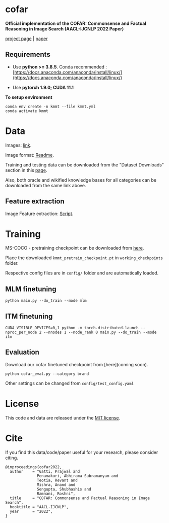 # cofar
**Official implementation of the COFAR: Commonsense and Factual Reasoning in Image Search (AACL-IJCNLP 2022 Paper)**

[project page](https://vl2g.github.io/projects/cofar/) | [paper](https://vl2g.github.io/)

## Requirements
* Use **python >= 3.8.5**. Conda recommended : [https://docs.anaconda.com/anaconda/install/linux/](https://docs.anaconda.com/anaconda/install/linux/)

* Use **pytorch 1.9.0; CUDA 11.1**

**To setup environment**
```
conda env create -n kmmt --file kmmt.yml
conda activate kmmt
```

# Data
Images: [link](https://drive.google.com/file/d/1pzQdDhCCLWn-L5VMxBb2s4rY7M7mQkdf/view?usp=sharing).

Image format: [Readme](https://github.com/vl2g/vl2g.github.io/blob/master/projects/cofar/docs/dataset_README.md).


Training and testing data can be downloaded from the "Dataset Downloads" section in this [page](https://vl2g.github.io/projects/cofar/).

Also, both oracle and wikified knowledge bases for all categories can be downloaded from the same link above.

## Feature extraction
Image Feature extraction: [Script](https://gist.github.com/revantteotia/7a992edff725a08819fa21d87d8d2598).

# Training
MS-COCO - pretraining checkpoint can be downloaded from [here](https://drive.google.com/file/d/1Yep6zc652isEk-e4_IcoUYPQr1bzeSet/view?usp=sharing).

Place the downloaded ```kmmt_pretrain_checkpoint.pt``` in ```working_checkpoints``` folder.

Respective config files are in ```config/``` folder and are automatically loaded.

## MLM finetuning

```
python main.py --do_train --mode mlm
```

## ITM finetuning

```
CUDA_VISIBLE_DEVICES=0,1 python -m torch.distributed.launch --nproc_per_node 2 --nnodes 1 --node_rank 0 main.py --do_train --mode itm
```

## Evaluation

Download our cofar finetuned checkpoint from [here](coming soon).

```
python cofar_eval.py --category brand
```

Other settings can be changed from ```config/test_config.yaml```

# License
This code and data are released under the [MIT license](https://github.com/vl2g/cofar/blob/main/LICENSE).

# Cite
If you find this data/code/paper useful for your research, please consider citing.

```
@inproceedings{cofar2022,
  author    = "Gatti, Prajwal and 
              Penamakuri, Abhirama Subramanyam and
              Teotia, Revant and
              Mishra, Anand and
              Sengupta, Shubhashis and
              Ramnani, Roshni",
  title     = "COFAR: Commonsense and Factual Reasoning in Image Search",
  booktitle = "AACL-IJCNLP",
  year      = "2022",
}
```
